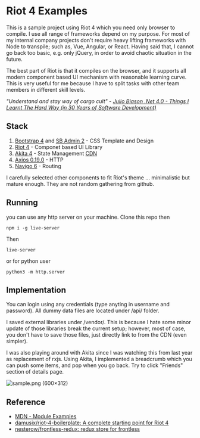 # Riot 4 Examples

This is a sample project using Riot 4 which you need only browser to compile.
I use all range of frameworks depend on my purpose. For most of my internal company projects 
don't require heavy lifting frameworks with Node to transpile; such as, Vue, Angular, or React.
Having said that, I cannot go back too basic, e.g. only jQuery, in order to avoid chaotic situation in the future.

The best part of Riot is that it compiles on the browser, and it supports all modern 
component based UI mechanism with reasonable learning curve. This is very useful for me because
I have to split tasks with other team members in different skill levels.

*"Understand and stay way of cargo cult" - [Julio Biason .Net 4.0 - Things I Learnt The Hard Way (in 30 Years of Software Development)](https://blog.juliobiason.net/thoughts/things-i-learnt-the-hard-way/)*

## Stack 

1. [Bootstrap 4](https://getbootstrap.com/docs/4.0/getting-started/introduction/) and [SB Admin 2](https://startbootstrap.com/themes/sb-admin-2/) - CSS Template and Design
2. [Riot 4](https://riot.js.org/) - Componet based UI Library
3. [Akita 4](https://netbasal.gitbook.io/akita/) - State Management [CDN](https://www.pika.dev/packages/@datorama/akita)
4. [Axios 0.19.0](https://github.com/axios/axios) - HTTP
5. [Navigo 6](https://github.com/krasimir/navigo) - Routing

I carefully selected other components to fit Riot's theme ... minimalistic but mature enough. They are not random gathering from github.

## Running

you can use any http server on your machine. Clone this repo then

```
npm i -g live-server
```

Then

```
live-server
```

or for python user

```
python3 -m http.server
```

## Implementation

You can login using any credentials (type anyting in username and password). 
All dummy data files are located under /api/ folder.

I saved external libraries under /vendor/. This is because I hate some minor update of those libraries
break the current setup; however, most of case, you don't have to save those files, just directly
link to from the CDN (even simpler).

I was also playing around with Akita since I was watching this from last year as replacement of rxjs. 
Using Akita, I implemented a breadcrumb which you can push some items, and pop
when you go back. Try to click "Friends" section of details page.

![sample.png (600×312)](https://raw.githubusercontent.com/kiichi/riotjs4-examples/master/screenshot/sample.png)


## Reference

- [MDN - Module Examples](https://github.com/mdn/js-examples/)
- [damusix/riot-4-boilerplate: A complete starting point for Riot 4](https://github.com/damusix/riot-4-boilerplate)
- [nesterow/frontless-redux: redux store for frontless](https://github.com/nesterow/frontless-redux)
